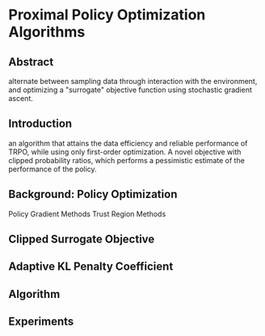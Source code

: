 # Proximal Policy Optimization Algorithms
## Abstract
alternate between sampling data through interaction with the environment, and optimizing a "surrogate" objective function using stochastic gradient ascent.
## Introduction
an algorithm that attains the data efficiency and reliable performance of TRPO, while using only first-order optimization. A novel objective with clipped probability ratios, which performs a pessimistic  estimate of the performance of the policy.
## Background: Policy Optimization
Policy Gradient Methods
Trust Region Methods
## Clipped Surrogate Objective  
## Adaptive KL Penalty Coefficient
## Algorithm
## Experiments